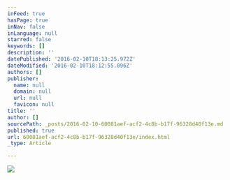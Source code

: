 ```yaml
---
inFeed: true
hasPage: true
inNav: false
inLanguage: null
starred: false
keywords: []
description: ''
datePublished: '2016-02-10T18:13:25.972Z'
dateModified: '2016-02-10T18:12:55.096Z'
authors: []
publisher:
  name: null
  domain: null
  url: null
  favicon: null
title: ''
author: []
sourcePath: _posts/2016-02-10-60081aef-acf2-4c8b-b17f-96328d40f13e.md
published: true
url: 60081aef-acf2-4c8b-b17f-96328d40f13e/index.html
_type: Article

---
```

![](https://the-grid-user-content.s3-us-west-2.amazonaws.com/83e29255-d085-415a-a665-ab139af56343.png)